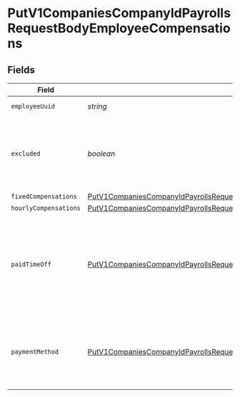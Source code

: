 # PutV1CompaniesCompanyIdPayrollsRequestBodyEmployeeCompensations


## Fields

| Field                                                                                                                                                                                                 | Type                                                                                                                                                                                                  | Required                                                                                                                                                                                              | Description                                                                                                                                                                                           |
| ----------------------------------------------------------------------------------------------------------------------------------------------------------------------------------------------------- | ----------------------------------------------------------------------------------------------------------------------------------------------------------------------------------------------------- | ----------------------------------------------------------------------------------------------------------------------------------------------------------------------------------------------------- | ----------------------------------------------------------------------------------------------------------------------------------------------------------------------------------------------------- |
| `employeeUuid`                                                                                                                                                                                        | *string*                                                                                                                                                                                              | :heavy_minus_sign:                                                                                                                                                                                    | The UUID of the employee.                                                                                                                                                                             |
| `excluded`                                                                                                                                                                                            | *boolean*                                                                                                                                                                                             | :heavy_minus_sign:                                                                                                                                                                                    | This employee will be excluded from payroll calculation and will not be paid for the payroll.                                                                                                         |
| `fixedCompensations`                                                                                                                                                                                  | [PutV1CompaniesCompanyIdPayrollsRequestBodyEmployeeCompensationsFixedCompensations](../../models/operations/putv1companiescompanyidpayrollsrequestbodyemployeecompensationsfixedcompensations.md)[]   | :heavy_minus_sign:                                                                                                                                                                                    | N/A                                                                                                                                                                                                   |
| `hourlyCompensations`                                                                                                                                                                                 | [PutV1CompaniesCompanyIdPayrollsRequestBodyEmployeeCompensationsHourlyCompensations](../../models/operations/putv1companiescompanyidpayrollsrequestbodyemployeecompensationshourlycompensations.md)[] | :heavy_minus_sign:                                                                                                                                                                                    | N/A                                                                                                                                                                                                   |
| `paidTimeOff`                                                                                                                                                                                         | [PutV1CompaniesCompanyIdPayrollsRequestBodyEmployeeCompensationsPaidTimeOff](../../models/operations/putv1companiescompanyidpayrollsrequestbodyemployeecompensationspaidtimeoff.md)[]                 | :heavy_minus_sign:                                                                                                                                                                                    | An array of all paid time off the employee is eligible for this pay period. Each paid time off object can be the name or the specific policy_uuid.                                                    |
| `paymentMethod`                                                                                                                                                                                       | [PutV1CompaniesCompanyIdPayrollsRequestBodyEmployeeCompensationsPaymentMethod](../../models/operations/putv1companiescompanyidpayrollsrequestbodyemployeecompensationspaymentmethod.md)               | :heavy_minus_sign:                                                                                                                                                                                    | The employee's compensation payment method. Invalid values will be ignored.                                                                                                                           |